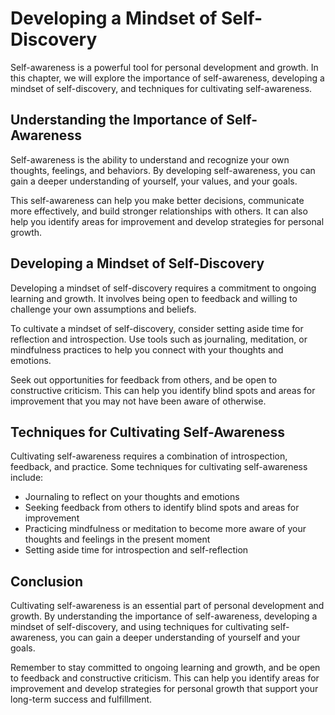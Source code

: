 Developing a Mindset of Self-Discovery
============================================================================================

Self-awareness is a powerful tool for personal development and growth. In this chapter, we will explore the importance of self-awareness, developing a mindset of self-discovery, and techniques for cultivating self-awareness.

Understanding the Importance of Self-Awareness
----------------------------------------------

Self-awareness is the ability to understand and recognize your own thoughts, feelings, and behaviors. By developing self-awareness, you can gain a deeper understanding of yourself, your values, and your goals.

This self-awareness can help you make better decisions, communicate more effectively, and build stronger relationships with others. It can also help you identify areas for improvement and develop strategies for personal growth.

Developing a Mindset of Self-Discovery
--------------------------------------

Developing a mindset of self-discovery requires a commitment to ongoing learning and growth. It involves being open to feedback and willing to challenge your own assumptions and beliefs.

To cultivate a mindset of self-discovery, consider setting aside time for reflection and introspection. Use tools such as journaling, meditation, or mindfulness practices to help you connect with your thoughts and emotions.

Seek out opportunities for feedback from others, and be open to constructive criticism. This can help you identify blind spots and areas for improvement that you may not have been aware of otherwise.

Techniques for Cultivating Self-Awareness
-----------------------------------------

Cultivating self-awareness requires a combination of introspection, feedback, and practice. Some techniques for cultivating self-awareness include:

* Journaling to reflect on your thoughts and emotions
* Seeking feedback from others to identify blind spots and areas for improvement
* Practicing mindfulness or meditation to become more aware of your thoughts and feelings in the present moment
* Setting aside time for introspection and self-reflection

Conclusion
----------

Cultivating self-awareness is an essential part of personal development and growth. By understanding the importance of self-awareness, developing a mindset of self-discovery, and using techniques for cultivating self-awareness, you can gain a deeper understanding of yourself and your goals.

Remember to stay committed to ongoing learning and growth, and be open to feedback and constructive criticism. This can help you identify areas for improvement and develop strategies for personal growth that support your long-term success and fulfillment.
